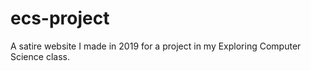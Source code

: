 # ecs-project
A satire website I made in 2019 for a project in my Exploring Computer Science class.
